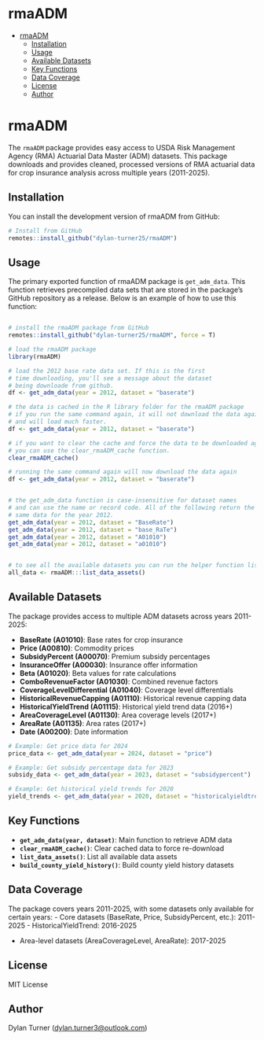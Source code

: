 rmaADM
================

- [rmaADM](#rmaadm)
  - [Installation](#installation)
  - [Usage](#usage)
  - [Available Datasets](#available-datasets)
  - [Key Functions](#key-functions)
  - [Data Coverage](#data-coverage)
  - [License](#license)
  - [Author](#author)

<!-- README.md is generated from README.Rmd. Please edit that file -->

# rmaADM

The `rmaADM` package provides easy access to USDA Risk Management Agency
(RMA) Actuarial Data Master (ADM) datasets. This package downloads and
provides cleaned, processed versions of RMA actuarial data for crop
insurance analysis across multiple years (2011-2025).

## Installation

You can install the development version of rmaADM from GitHub:

``` r
# Install from GitHub
remotes::install_github("dylan-turner25/rmaADM")
```

## Usage

The primary exported function of rmaADM package is `get_adm_data`. This
function retrieves precompiled data sets that are stored in the
package’s GitHub repository as a release. Below is an example of how to
use this function:

``` r

# install the rmaADM package from GitHub
remotes::install_github("dylan-turner25/rmaADM", force = T)

# load the rmaADM package
library(rmaADM)

# load the 2012 base rate data set. If this is the first 
# time downloading, you'll see a message about the dataset 
# being downloade from github.
df <- get_adm_data(year = 2012, dataset = "baserate")

# the data is cached in the R library folder for the rmaADM package
# if you run the same command again, it will not download the data again
# and will load much faster.
df <- get_adm_data(year = 2012, dataset = "baserate")

# if you want to clear the cache and force the data to be downloaded again,
# you can use the clear_rmaADM_cache function.
clear_rmaADM_cache()

# running the same command again will now download the data again
df <- get_adm_data(year = 2012, dataset = "baserate")


# the get_adm_data function is case-insensitive for dataset names
# and can use the name or record code. All of the following return the 
# same data for the year 2012.
get_adm_data(year = 2012, dataset = "BaseRate")
get_adm_data(year = 2012, dataset = "base_RaTe")
get_adm_data(year = 2012, dataset = "A01010")
get_adm_data(year = 2012, dataset = "a01010")


# to see all the available datasets you can run the helper function list_data_assets
all_data <- rmaADM:::list_data_assets()
```

## Available Datasets

The package provides access to multiple ADM datasets across years
2011-2025:

- **BaseRate (A01010)**: Base rates for crop insurance
- **Price (A00810)**: Commodity prices  
- **SubsidyPercent (A00070)**: Premium subsidy percentages
- **InsuranceOffer (A00030)**: Insurance offer information
- **Beta (A01020)**: Beta values for rate calculations
- **ComboRevenueFactor (A01030)**: Combined revenue factors
- **CoverageLevelDifferential (A01040)**: Coverage level differentials
- **HistoricalRevenueCapping (A01110)**: Historical revenue capping data
- **HistoricalYieldTrend (A01115)**: Historical yield trend data (2016+)
- **AreaCoverageLevel (A01130)**: Area coverage levels (2017+)
- **AreaRate (A01135)**: Area rates (2017+)
- **Date (A00200)**: Date information

``` r
# Example: Get price data for 2024
price_data <- get_adm_data(year = 2024, dataset = "price")

# Example: Get subsidy percentage data for 2023  
subsidy_data <- get_adm_data(year = 2023, dataset = "subsidypercent")

# Example: Get historical yield trends for 2020
yield_trends <- get_adm_data(year = 2020, dataset = "historicalyieldtrend")
```

## Key Functions

- **`get_adm_data(year, dataset)`**: Main function to retrieve ADM data
- **`clear_rmaADM_cache()`**: Clear cached data to force re-download
- **`list_data_assets()`**: List all available data assets
- **`build_county_yield_history()`**: Build county yield history
  datasets

## Data Coverage

The package covers years 2011-2025, with some datasets only available
for certain years: - Core datasets (BaseRate, Price, SubsidyPercent,
etc.): 2011-2025 - HistoricalYieldTrend: 2016-2025  
- Area-level datasets (AreaCoverageLevel, AreaRate): 2017-2025

## License

MIT License

## Author

Dylan Turner (<dylan.turner3@outlook.com>)
